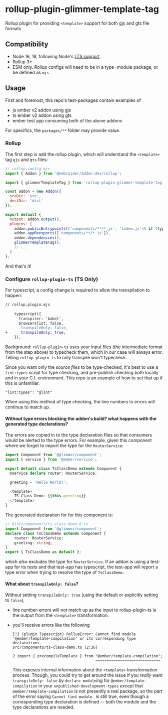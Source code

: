 # rollup-plugin-glimmer-template-tag

Rollup plugin for providing `<template>` support for both gjs and gts file formats

## Compatibility

- Node 16, 18, following Node's [LTS support](https://nodejs.dev/en/about/releases/).
- Rollup 3+
- ESM only. 
  Rollup configs will need to be in a type=module package, or be defined as `mjs` 


## Usage

First and foremost, this repo's test-packages contain examples of 
- js ember v2 addon using gjs 
- ts ember v2 addon using gts  
- ember test app consuming both of the above addons 

For specifics, the `packages/**` folder may provide value.

### Rollup


The first step is add the rollup plugin, which will
understand the `<template>` tag `gjs` and `gts` files:

```js
// rollup.config.mjs
import { Addon } from '@embroider/addon-dev/rollup';

import { glimmerTemplateTag } from 'rollup-plugin-glimmer-template-tag';

const addon = new Addon({
  srcDir: 'src',
  destDir: 'dist'
});

export default {
  output: addon.output(),
  plugins: [
    addon.publicEntrypoints(['components/**/*.js', 'index.js'<% if (typescript) {%>, 'template-registry.js'<% } %>]),
    addon.appReexports(['components/**/*.js']),
    addon.dependencies(),
    glimmerTemplateTag(),
    // ...
  ]
};
```

And that's it!

### Configure `rollup-plugin-ts` (TS Only)

For typescript, a config change is required to allow the transpilation to happen:

```diff
// rollup.plugin.mjs
   
    typescript({
      transpiler: 'babel',
      browserslist: false,
-      transpileOnly: false,
+      transpileOnly: true,
    }),
```

Background: `rollup-plugin-ts` uses your input files (the intermediate format
from the step above) to typecheck them, which in our case will always error.
Telling `rollup-plugin-ts` to only transpile won't typecheck.

Since you want only the _source files_ to be type-checked, it's best to use a `lint:types`
script for type checking, and pre-publish checking both locally and in your C.I. environment.
This repo is an example of how to set that up if this is unfamiliar.
```
"lint:types": "glint"
```

When using this method of type checking, the line numbers in errors will continue to match up.

#### Without type errors blocking the addon's build? what happens with the generated type declarations?

The errors are copied in to the type declaration files so that consumers would be alerted to the type errors.
For example, given this component where we forget to import the type for the `RouterService`:
```ts 
import Component from '@glimmer/component';
import { service } from '@ember/service';

export default class TsClassDemo extends Component {
  @service declare router: RouterService;

  greeting = 'Hello World!';

  <template>
    TS Class Demo: {{this.greeting}}
  </template>
}
```

The generated declaration for for this component is:
```ts
// dist/components/ts-class-demo.d.ts
import Component from '@glimmer/component';
declare class TsClassDemo extends Component {
    router: RouterService;
    greeting: string;
}
export { TsClassDemo as default };
```
which _also_ excludes the type for `RouterService`. 
If an addon is using a test-app for its tests and that test-app has typescript, the test-app will report a type error when trying to resolve the type of `TsClassDemo`.


#### What about `transpileOnly: false`?

Without setting `transpileOnly: true` (using the default or explicitly setting to `false`), 

- line number-errors will not match up as the input to rollup-plugin-ts is the output from the `<template>` transformation.

- you'll receive errors like the following

    ```
    [!] (plugin Typescript) RollupError: Cannot find module '@ember/template-compilation' or its corresponding type declarations.
    src/components/ts-class-demo.ts (2:36)

    2 import { precompileTemplate } from "@ember/template-compilation";
                                         ~~~~~~~~~~~~~~~~~~~~~~~~~~~~~
    ```
    This exposes internal information about the `<template>` transformation process. 
    Though, you could try to get around the issue if you _really_ want `transpileOnly: false` by `declare module`ing for `@ember/template-compilation` in your `unpublished-development-types` _except_ that `@ember/template-compilation` is not presently a real package, so the part of the error saying `Cannot find module ` is still true, even though a corresponding type declaration is defined -- both the module and the type declarations are needed.

